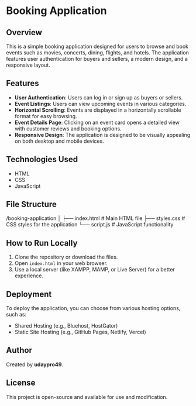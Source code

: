 # Booking Application

## Overview

This is a simple booking application designed for users to browse and book events such as movies, concerts, dining, flights, and hotels. The application features user authentication for buyers and sellers, a modern design, and a responsive layout.

## Features

- **User Authentication**: Users can log in or sign up as buyers or sellers.
- **Event Listings**: Users can view upcoming events in various categories.
- **Horizontal Scrolling**: Events are displayed in a horizontally scrollable format for easy browsing.
- **Event Details Page**: Clicking on an event card opens a detailed view with customer reviews and booking options.
- **Responsive Design**: The application is designed to be visually appealing on both desktop and mobile devices.

## Technologies Used

- HTML
- CSS
- JavaScript

## File Structure
/booking-application
│
├── index.html # Main HTML file
├── styles.css # CSS styles for the application
└── script.js # JavaScript functionality


## How to Run Locally

1. Clone the repository or download the files.
2. Open `index.html` in your web browser.
3. Use a local server (like XAMPP, MAMP, or Live Server) for a better experience.

## Deployment

To deploy the application, you can choose from various hosting options, such as:

- Shared Hosting (e.g., Bluehost, HostGator)
- Static Site Hosting (e.g., GitHub Pages, Netlify, Vercel)

## Author

Created by **udaypro49**.

## License

This project is open-source and available for use and modification.
